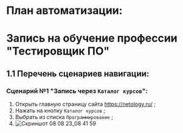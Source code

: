 # План автоматизации:
# Запись на обучение профессии "Тестировщик ПО"
## 1.1 Перечень сценариев навигации:
### Сценарий №1 "Запись через ``Каталог курсов``":
1. Открыть главную страницу сайта https://netology.ru/ ;
2. Нажать на кнопку ``Каталог курсов`` ;
3. Выбрать из списка ``Программирование`` ;
4. ![Скриншот 08 08 23_08 41 59](https://github.com/Maksim-Aptishev-QA/Automation_10_Test_Plan/assets/127625441/30f33187-cf48-4212-8034-58dc89095170)
